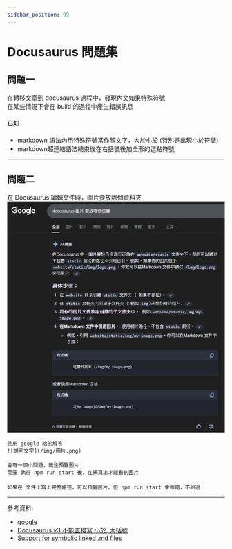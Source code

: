 ```yaml
---
sidebar_position: 99
---
```


# Docusaurus 問題集

## 問題一
在轉移文章到 docusaurus 過程中，發現內文如果特殊符號  
在某些情況下會在 build 的過程中產生錯誤訊息

#### 已知  
- markdown 語法內用特殊符號當作顏文字，大於小於 (特別是出現小於符號)
- markdown超連結語法結束後在右括號後加全形的逗點符號

---

## 問題二
在 Docusaurus 編輯文件時，圖片要放哪個資料夾  
![docusaurus-image-folder](/img/docusaurus_image_folder.png)
```bat
使用 google 給的解答
![說明文字](/img/圖片.png)

會有一個小問題，無法預覽圖片
需要 執行 npm run start 後，在網頁上才能看到圖片

如果在 文件上寫上完整路徑，可以預覽圖片，但 npm run start 會報錯，不給過
```


---
參考資料:

- [google](https://www.google.com)
- [Docusaurus v3 不能直接寫 小於, 大括號](https://medium.com/@franks543/docusaurus-v3-%E4%B8%8D%E8%83%BD%E7%9B%B4%E6%8E%A5%E5%AF%AB-f9525aff6748)
- [Support for symbolic linked .md files](https://github.com/facebook/docusaurus/issues/11080)
